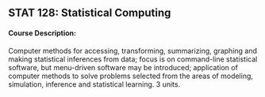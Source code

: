 ## STAT 128: Statistical Computing

#### Course Description: 
Computer methods for accessing, transforming, summarizing, graphing and making statistical inferences from data; focus is on command-line statistical software, but menu-driven software may be introduced; application of computer methods to solve problems selected from the areas of modeling, simulation, inference and statistical learning. 3 units.
